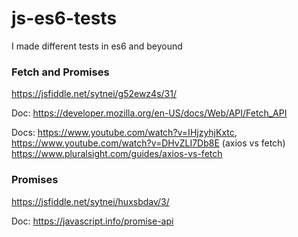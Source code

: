 # js-es6-tests
I made different tests in es6 and beyound

### Fetch and Promises
https://jsfiddle.net/sytnei/g52ewz4s/31/

Doc: https://developer.mozilla.org/en-US/docs/Web/API/Fetch_API

Docs: https://www.youtube.com/watch?v=IHjzyhjKxtc, https://www.youtube.com/watch?v=DHvZLI7Db8E (axios vs fetch) https://www.pluralsight.com/guides/axios-vs-fetch

### Promises 
https://jsfiddle.net/sytnei/huxsbdav/3/

Doc: https://javascript.info/promise-api

